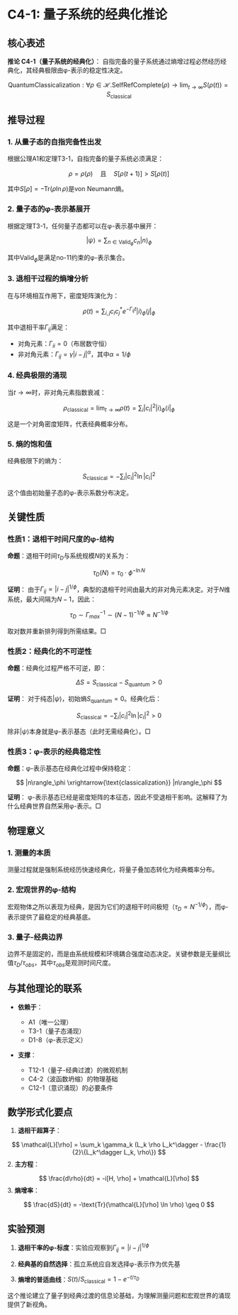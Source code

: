 # C4-1: 量子系统的经典化推论

## 核心表述

**推论 C4-1（量子系统的经典化）**：
自指完备的量子系统通过熵增过程必然经历经典化，其经典极限由φ-表示的稳定性决定。

$$
\text{QuantumClassicalization}: \forall \rho \in \mathcal{H} . \text{SelfRefComplete}(\rho) \rightarrow \lim_{t \to \infty} S(\rho(t)) = S_{\text{classical}}
$$

## 推导过程

### 1. 从量子态的自指完备性出发

根据公理A1和定理T3-1，自指完备的量子系统必须满足：

$$
\rho = \rho(\rho) \quad \text{且} \quad S[\rho(t+1)] > S[\rho(t)]
$$

其中$S[\rho] = -\text{Tr}(\rho \ln \rho)$是von Neumann熵。

### 2. 量子态的φ-表示基展开

根据定理T3-1，任何量子态都可以在φ-表示基中展开：

$$
|\psi\rangle = \sum_{n \in \text{Valid}_\phi} c_n |n\rangle_\phi
$$

其中$\text{Valid}_\phi$是满足no-11约束的φ-表示集合。

### 3. 退相干过程的熵增分析

在与环境相互作用下，密度矩阵演化为：

$$
\rho(t) = \sum_{i,j} c_i c_j^* e^{-\Gamma_{ij}t} |i\rangle_\phi \langle j|_\phi
$$

其中退相干率$\Gamma_{ij}$满足：
- 对角元素：$\Gamma_{ii} = 0$（布居数守恒）
- 非对角元素：$\Gamma_{ij} = \gamma |i-j|^\alpha$，其中$\alpha = 1/\phi$

### 4. 经典极限的涌现

当$t \to \infty$时，非对角元素指数衰减：

$$
\rho_{\text{classical}} = \lim_{t \to \infty} \rho(t) = \sum_i |c_i|^2 |i\rangle_\phi \langle i|_\phi
$$

这是一个对角密度矩阵，代表经典概率分布。

### 5. 熵的饱和值

经典极限下的熵为：

$$
S_{\text{classical}} = -\sum_i |c_i|^2 \ln |c_i|^2
$$

这个值由初始量子态的φ-表示系数分布决定。

## 关键性质

### 性质1：退相干时间尺度的φ-结构

**命题**：退相干时间$\tau_D$与系统规模$N$的关系为：

$$
\tau_D(N) = \tau_0 \cdot \phi^{-\ln N}
$$

**证明**：
由于$\Gamma_{ij} \propto |i-j|^{1/\phi}$，典型的退相干时间由最大的非对角元素决定。对于$N$维系统，最大间隔为$N-1$，因此：

$$
\tau_D \sim \Gamma_{max}^{-1} \sim (N-1)^{-1/\phi} \approx N^{-1/\phi}
$$

取对数并重新排列得到所需结果。□

### 性质2：经典化的不可逆性

**命题**：经典化过程严格不可逆，即：

$$
\Delta S = S_{\text{classical}} - S_{\text{quantum}} > 0
$$

**证明**：
对于纯态$|\psi\rangle$，初始熵$S_{\text{quantum}} = 0$。经典化后：

$$
S_{\text{classical}} = -\sum_i |c_i|^2 \ln |c_i|^2 > 0
$$

除非$|\psi\rangle$本身就是φ-表示基态（此时无需经典化）。□

### 性质3：φ-表示的经典稳定性

**命题**：φ-表示基态在经典化过程中保持稳定：

$$
|n\rangle_\phi \xrightarrow{\text{classicalization}} |n\rangle_\phi
$$

**证明**：
φ-表示基态已经是密度矩阵的本征态，因此不受退相干影响。这解释了为什么经典世界自然采用φ-表示。□

## 物理意义

### 1. 测量的本质

测量过程就是强制系统经历快速经典化，将量子叠加态转化为经典概率分布。

### 2. 宏观世界的φ-结构

宏观物体之所以表现为经典，是因为它们的退相干时间极短（$\tau_D \propto N^{-1/\phi}$），而φ-表示提供了最稳定的经典基底。

### 3. 量子-经典边界

边界不是固定的，而是由系统规模和环境耦合强度动态决定。关键参数是无量纲比值$\tau_D/\tau_{obs}$，其中$\tau_{obs}$是观测时间尺度。

## 与其他理论的联系

- **依赖于**：
  - A1（唯一公理）
  - T3-1（量子态涌现）
  - D1-8（φ-表示定义）

- **支撑**：
  - T12-1（量子-经典过渡）的微观机制
  - C4-2（波函数坍缩）的物理基础
  - C12-1（意识涌现）的必要条件

## 数学形式化要点

1. **退相干超算子**：
   
$$
\mathcal{L}[\rho] = \sum_k \gamma_k (L_k \rho L_k^\dagger - \frac{1}{2}\{L_k^\dagger L_k, \rho\})
$$
2. **主方程**：
   
$$
\frac{d\rho}{dt} = -i[H, \rho] + \mathcal{L}[\rho]
$$
3. **熵增率**：
   
$$
\frac{dS}{dt} = -\text{Tr}(\mathcal{L}[\rho] \ln \rho) \geq 0
$$
## 实验预测

1. **退相干率的φ-标度**：实验应观察到$\Gamma_{ij} \propto |i-j|^{1/\phi}$

2. **经典基的自然选择**：孤立系统应自发选择φ-表示作为优先基

3. **熵增的普适曲线**：$S(t)/S_{\text{classical}} = 1 - e^{-t/\tau_D}$

这个推论建立了量子到经典过渡的信息论基础，为理解测量问题和宏观世界的涌现提供了新视角。
